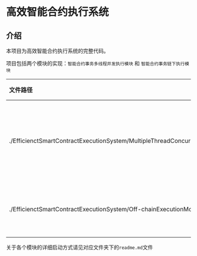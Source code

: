 # 高效智能合约执行系统

## 介绍

本项目为高效智能合约执行系统的完整代码。

项目包括两个模块的实现：`智能合约事务多线程并发执行模块` 和 `智能合约事务链下执行模块`


| 文件路径      | 描述                                       |
| :------------- | :----------------------------------------------- |
| ./EfficienctSmartContractExecutionSystem/MultipleThreadConcurrentExecutionModel | 多线程并发执行模块        |
| ./EfficienctSmartContractExecutionSystem/Off-chainExecutionModel | 链下执行模块             |

关于各个模块的详细启动方式请见对应文件夹下的`readme.md`文件




